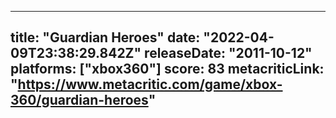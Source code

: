 
---
title: "Guardian Heroes"
date: "2022-04-09T23:38:29.842Z"
releaseDate: "2011-10-12"
platforms: ["xbox360"]
score: 83
metacriticLink: "https://www.metacritic.com/game/xbox-360/guardian-heroes"
---
